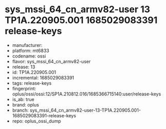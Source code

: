 # sys_mssi_64_cn_armv82-user 13 TP1A.220905.001 1685029083391 release-keys
- manufacturer: 
- platform: mt6833
- codename: ossi
- flavor: sys_mssi_64_cn_armv82-user
- release: 13
- id: TP1A.220905.001
- incremental: 1685029083391
- tags: release-keys
- fingerprint: oplus/ossi/ossi:12/SP1A.210812.016/1685366715140:user/release-keys
- is_ab: true
- brand: oplus
- branch: sys_mssi_64_cn_armv82-user-13-TP1A.220905.001-1685029083391-release-keys
- repo: oplus_ossi_dump
